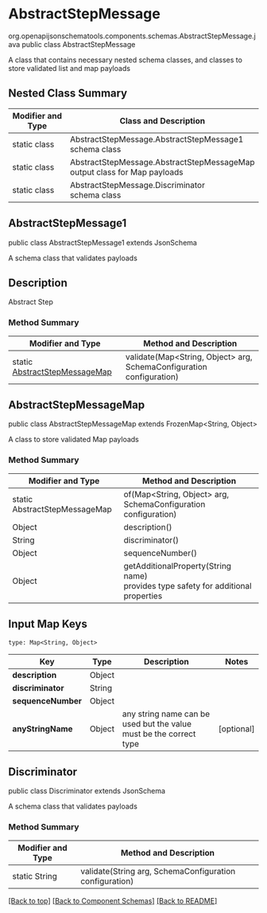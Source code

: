 # AbstractStepMessage
org.openapijsonschematools.components.schemas.AbstractStepMessage.java
public class AbstractStepMessage

A class that contains necessary nested schema classes, and classes to store validated list and map payloads

## Nested Class Summary
| Modifier and Type | Class and Description |
| ----------------- | ---------------------- |
| static class | AbstractStepMessage.AbstractStepMessage1<br> schema class |
| static class | AbstractStepMessage.AbstractStepMessageMap<br> output class for Map payloads |
| static class | AbstractStepMessage.Discriminator<br> schema class |

## AbstractStepMessage1
public class AbstractStepMessage1
extends JsonSchema

A schema class that validates payloads

## Description
Abstract Step

### Method Summary
| Modifier and Type | Method and Description |
| ----------------- | ---------------------- |
| static [AbstractStepMessageMap](#abstractstepmessagemap) | validate(Map<String, Object> arg, SchemaConfiguration configuration) |

## AbstractStepMessageMap
public class AbstractStepMessageMap
extends FrozenMap<String, Object>

A class to store validated Map payloads

### Method Summary
| Modifier and Type | Method and Description |
| ----------------- | ---------------------- |
| static AbstractStepMessageMap | of(Map<String, Object> arg, SchemaConfiguration configuration) |
| Object | description()<br> |
| String | discriminator()<br> |
| Object | sequenceNumber()<br> |
| Object | getAdditionalProperty(String name)<br>provides type safety for additional properties |

## Input Map Keys
```
type: Map<String, Object>
```
Key | Type |  Description | Notes
------------ | ------------- | ------------- | -------------
**description** | Object |  |
**discriminator** | String |  |
**sequenceNumber** | Object |  |
**anyStringName** | Object | any string name can be used but the value must be the correct type | [optional]

## Discriminator
public class Discriminator
extends JsonSchema

A schema class that validates payloads

### Method Summary
| Modifier and Type | Method and Description |
| ----------------- | ---------------------- |
| static String | validate(String arg, SchemaConfiguration configuration) |

[[Back to top]](#top) [[Back to Component Schemas]](../../../README.md#Component-Schemas) [[Back to README]](../../../README.md)
